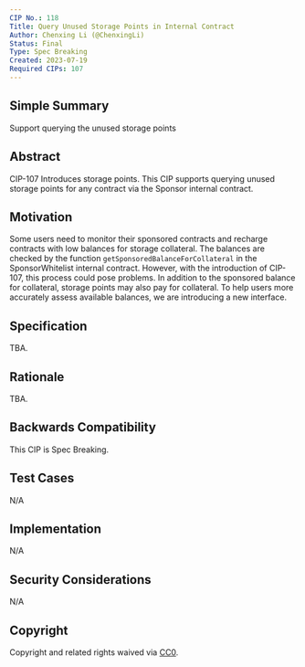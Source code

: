 ```yaml
---
CIP No.: 118
Title: Query Unused Storage Points in Internal Contract
Author: Chenxing Li (@ChenxingLi)
Status: Final
Type: Spec Breaking
Created: 2023-07-19
Required CIPs: 107
---
```


## Simple Summary
Support querying the unused storage points

## Abstract
CIP-107 Introduces storage points. This CIP supports querying unused storage points for any contract via the Sponsor internal contract. 

## Motivation

Some users need to monitor their sponsored contracts and recharge contracts with low balances for storage collateral. The balances are checked by the function `getSponsoredBalanceForCollateral` in the SponsorWhitelist internal contract. However, with the introduction of CIP-107, this process could pose problems. In addition to the sponsored balance for collateral, storage points may also pay for collateral. To help users more accurately assess available balances, we are introducing a new interface.

## Specification
TBA.

## Rationale
TBA.

## Backwards Compatibility
This CIP is Spec Breaking.

## Test Cases
<!--Test cases for an implementation are mandatory for CIPs that are affecting consensus changes. Other CIPs can choose to include links to test cases if applicable.-->
N/A

## Implementation
<!--The implementations must be completed before any CIP is given status "Final", but it need not be completed before the CIP is accepted. While there is merit to the approach of reaching consensus on the specification and rationale before writing code, the principle of "rough consensus and running code" is still useful when it comes to resolving many discussions of API details.-->
N/A

## Security Considerations
<!--All CIPs must contain a section that discusses the security implications/considerations relevant to the proposed change. Include information that might be important for security discussions, surfaces risks and can be used throughout the life cycle of the proposal. E.g. include security-relevant design decisions, concerns, important discussions, implementation-specific guidance and pitfalls, an outline of threats and risks and how they are being addressed. CIP submissions missing the "Security Considerations" section will be rejected. a CIP cannot proceed to status "Final" without a Security Considerations discussion deemed sufficient by the reviewers.-->
N/A

## Copyright
Copyright and related rights waived via [CC0](https://creativecommons.org/publicdomain/zero/1.0/).
